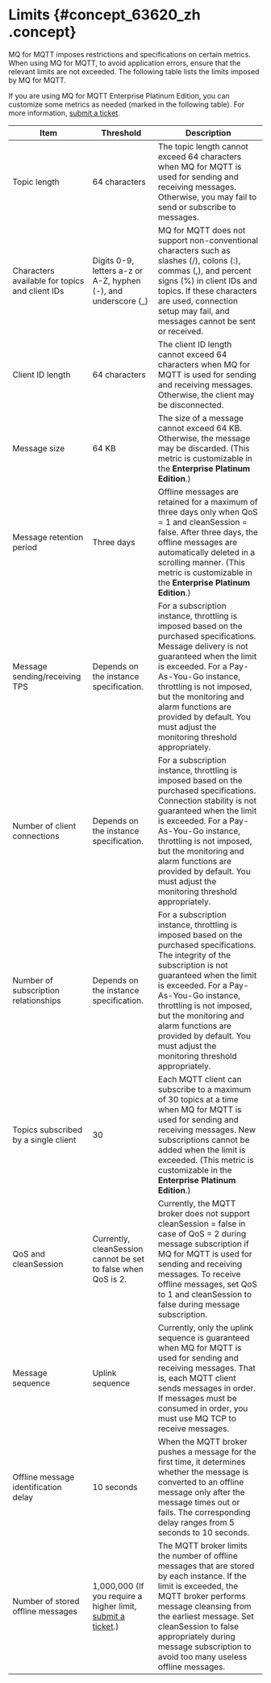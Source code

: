 # Limits {#concept_63620_zh .concept}

MQ for MQTT imposes restrictions and specifications on certain metrics. When using MQ for MQTT, to avoid application errors, ensure that the relevant limits are not exceeded. The following table lists the limits imposed by MQ for MQTT.

If you are using MQ for MQTT Enterprise Platinum Edition, you can customize some metrics as needed \(marked in the following table\). For more information, [submit a ticket](https://selfservice.console.aliyun.com/ticket/createIndex).

|Item|Threshold|Description|
|----|---------|-----------|
|Topic length|64 characters|The topic length cannot exceed 64 characters when MQ for MQTT is used for sending and receiving messages. Otherwise, you may fail to send or subscribe to messages.|
|Characters available for topics and client IDs|Digits 0-9, letters a-z or A-Z, hyphen \(-\), and underscore \(\_\)|MQ for MQTT does not support non-conventional characters such as slashes \(/\), colons \(:\), commas \(,\), and percent signs \(%\) in client IDs and topics. If these characters are used, connection setup may fail, and messages cannot be sent or received.|
|Client ID length|64 characters|The client ID length cannot exceed 64 characters when MQ for MQTT is used for sending and receiving messages. Otherwise, the client may be disconnected.|
|Message size|64 KB|The size of a message cannot exceed 64 KB. Otherwise, the message may be discarded. \(This metric is customizable in the **Enterprise Platinum Edition**.\)|
|Message retention period|Three days|Offline messages are retained for a maximum of three days only when QoS = 1 and cleanSession = false. After three days, the offline messages are automatically deleted in a scrolling manner. \(This metric is customizable in the **Enterprise Platinum Edition**.\)|
|Message sending/receiving TPS|Depends on the instance specification.|For a subscription instance, throttling is imposed based on the purchased specifications. Message delivery is not guaranteed when the limit is exceeded. For a Pay-As-You-Go instance, throttling is not imposed, but the monitoring and alarm functions are provided by default. You must adjust the monitoring threshold appropriately.|
|Number of client connections|Depends on the instance specification.|For a subscription instance, throttling is imposed based on the purchased specifications. Connection stability is not guaranteed when the limit is exceeded. For a Pay-As-You-Go instance, throttling is not imposed, but the monitoring and alarm functions are provided by default. You must adjust the monitoring threshold appropriately.|
|Number of subscription relationships|Depends on the instance specification.|For a subscription instance, throttling is imposed based on the purchased specifications. The integrity of the subscription is not guaranteed when the limit is exceeded. For a Pay-As-You-Go instance, throttling is not imposed, but the monitoring and alarm functions are provided by default. You must adjust the monitoring threshold appropriately.|
|Topics subscribed by a single client|30|Each MQTT client can subscribe to a maximum of 30 topics at a time when MQ for MQTT is used for sending and receiving messages. New subscriptions cannot be added when the limit is exceeded. \(This metric is customizable in the **Enterprise Platinum Edition**.\)|
|QoS and cleanSession|Currently, cleanSession cannot be set to false when QoS is 2.|Currently, the MQTT broker does not support cleanSession = false in case of QoS = 2 during message subscription if MQ for MQTT is used for sending and receiving messages. To receive offline messages, set QoS to 1 and cleanSession to false during message subscription.|
|Message sequence|Uplink sequence|Currently, only the uplink sequence is guaranteed when MQ for MQTT is used for sending and receiving messages. That is, each MQTT client sends messages in order. If messages must be consumed in order, you must use MQ TCP to receive messages.|
|Offline message identification delay|10 seconds|When the MQTT broker pushes a message for the first time, it determines whether the message is converted to an offline message only after the message times out or fails. The corresponding delay ranges from 5 seconds to 10 seconds.|
|Number of stored offline messages|1,000,000 \(If you require a higher limit, [submit a ticket](https://selfservice.console.aliyun.com/ticket/createIndex).\)|The MQTT broker limits the number of offline messages that are stored by each instance. If the limit is exceeded, the MQTT broker performs message cleansing from the earliest message. Set cleanSession to false appropriately during message subscription to avoid too many useless offline messages.|

